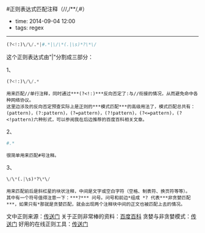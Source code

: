 #正则表达式匹配注释（//,/**/,#）

- time: 2014-09-04 12:00
- tags: regex

---

```Python
(?<!:)\/\/.*|#.*|\/\*(.|\s)*?\*\/
```

这个正则表达式由"|"分割成三部分：

1、
```Python
(?<!:)\/\/.*
```
	用来匹配//单行注释，同时通过***(?<!:)***反向否定了:与//衔接的情况，从而避免命中各种网络协议。
	这里边涉及的反向否定预查实际上是正则的***模式匹配***的高级用法了，模式匹配总共有：(pattern)，(?:pattern)，(?=pattern)，(?!pattern)，(?<=pattern)，(?<!pattern)六种形式，可以参阅我在后边推荐的百度百科相关文章。

2、
```Python
#.*
```
	很简单用来匹配#号注释。

3、
```Python
\/\*(.|\s)*?\*\/
```
	用来匹配前后是斜杠星的块状注释，中间是文字或空白字符（空格、制表符、换页符等等）。
	其中有一个符号值得注意一下：***?*** 问号。问号和前边*组成 *? 代表***非贪婪匹配***，如果只有*那就是贪婪匹配，就会出现两个注释块中间的正文也被匹配上去的情况。





文中正则来源：<a href="http://www.cnblogs.com/xiziyin/archive/2012/01/25/2329350.html">传送门</a>
关于正则非常棒的资料：<a href="http://baike.baidu.com/view/94238.htm?fr=aladdin">百度百科</a>
贪婪与非贪婪模式：<a href="http://blog.csdn.net/lxcnn/article/details/4756030">传送门</a>
好用的在线正则工具：<a href="http://www.regexr.com/v1/">传送门</a>